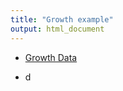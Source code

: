 ```yaml
---
title: "Growth example"
output: html_document
---
```


* [Growth Data](https://github.com/albarran/TopicsCausalInference/raw/main/data/GrowthData.csv)

* d
